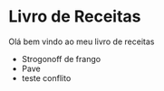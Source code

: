 # Livro de Receitas

Olá bem vindo ao meu livro de receitas

   - Strogonoff de frango
   - Pave
   - teste conflito
  

